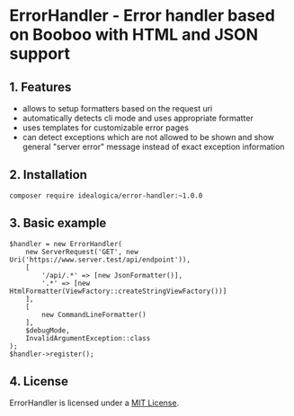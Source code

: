 # ErrorHandler - Error handler based on Booboo with HTML and JSON support

## 1. Features

- allows to setup formatters based on the request uri
- automatically detects cli mode and uses appropriate formatter
- uses templates for customizable error pages
- can detect exceptions which are not allowed to be shown and show general "server error" message instead of exact exception information

## 2. Installation

```
composer require idealogica/error-handler:~1.0.0
```

## 3. Basic example

```
$handler = new ErrorHandler(
    new ServerRequest('GET', new Uri('https://www.server.test/api/endpoint')),
    [
        '/api/.*' => [new JsonFormatter()],
        '.*' => [new HtmlFormatter(ViewFactory::createStringViewFactory())]
    ],
    [
        new CommandLineFormatter()
    ],
    $debugMode,
    InvalidArgumentException::class
);
$handler->register();
```

## 4. License

ErrorHandler is licensed under a [MIT License](https://opensource.org/licenses/MIT).
